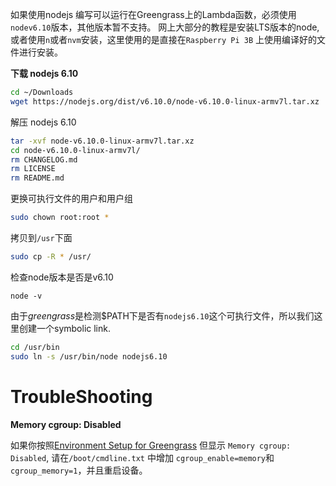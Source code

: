 如果使用nodejs 编写可以运行在Greengrass上的Lambda函数，必须使用`nodev6.10`版本，其他版本暂不支持。
网上大部分的教程是安装LTS版本的node,或者使用`n`或者`nvm`安装，这里使用的是直接在`Raspberry Pi 3B`
上使用编译好的文件进行安装。


**下载 nodejs 6.10**
```bash
cd ~/Downloads
wget https://nodejs.org/dist/v6.10.0/node-v6.10.0-linux-armv7l.tar.xz
```

解压 nodejs 6.10
```bash
tar -xvf node-v6.10.0-linux-armv7l.tar.xz
cd node-v6.10.0-linux-armv7l/
rm CHANGELOG.md
rm LICENSE
rm README.md
```

更换可执行文件的用户和用户组
```bash
sudo chown root:root *
```

拷贝到`/usr`下面
```bash
sudo cp -R * /usr/
```

检查node版本是否是v6.10
```
node -v
```

由于*greengrass*是检测$PATH下是否有`nodejs6.10`这个可执行文件，所以我们这里创建一个symbolic link.

```bash
cd /usr/bin
sudo ln -s /usr/bin/node nodejs6.10
```

# TroubleShooting

**Memory cgroup: Disabled**

如果你按照[Environment Setup for Greengrass](https://docs.aws.amazon.com/greengrass/latest/developerguide/module1.html)
但显示 `Memory cgroup: Disabled`, 请在`/boot/cmdline.txt` 中增加 `cgroup_enable=memory`和`cgroup_memory=1`，并且重启设备。



